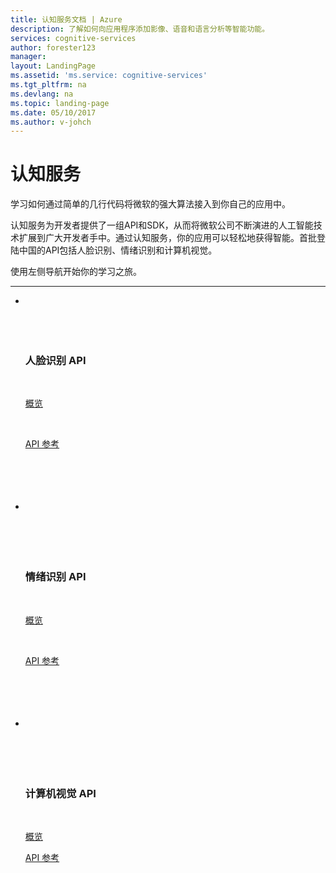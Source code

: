 ```yaml
---
title: 认知服务文档 | Azure
description: 了解如何向应用程序添加影像、语音和语言分析等智能功能。
services: cognitive-services
author: forester123
manager: 
layout: LandingPage
ms.assetid: 'ms.service: cognitive-services'
ms.tgt_pltfrm: na
ms.devlang: na
ms.topic: landing-page
ms.date: 05/10/2017
ms.author: v-johch
---
```




# 认知服务

学习如何通过简单的几行代码将微软的强大算法接入到你自己的应用中。

认知服务为开发者提供了一组API和SDK，从而将微软公司不断演进的人工智能技术扩展到广大开发者手中。通过认知服务，你的应用可以轻松地获得智能。首批登陆中国的API包括人脸识别、情绪识别和计算机视觉。

使用左侧导航开始你的学习之旅。

---


<ul class="panelContent cardsW">
    <li>
        <div class="cardSize">
            <div class="cardPadding">
                <div class="card">
                    <div class="cardText">
                        <h3>人脸识别 API</h3>
                        <p><a href="https://www.microsoft.com/cognitive-services/en-us/face-api/documentation/overview">概览</a></p>
                        <p><a href="https://dev.cognitive.azure.cn/docs/services/563879b61984550e40cbbe8d/operations/563879b61984550f30395236">API 参考</a></p>
                    </div>
                </div>
            </div>
        </div>
    </li>
    <li>
        <div class="cardSize">
            <div class="cardPadding">
                <div class="card">
                    <div class="cardText">
                        <h3>情绪识别 API</h3>
                        <p><a href="https://www.microsoft.com/cognitive-services/en-us/emotion-api/documentation">概览</a></p>
                        <p><a href="https://dev.cognitive.azure.cn/docs/services/5639d931ca73072154c1ce89/operations/563b31ea778daf121cc3a5fa">API 参考</a></p>
                    </div>
                </div>
            </div>
        </div>
    </li>
    <li>
        <div class="cardSize">
            <div class="cardPadding">
                <div class="card">
                    <div class="cardText">
                        <h3>计算机视觉 API</h3>
                        <p><a href="https://www.microsoft.com/cognitive-services/en-us/computer-vision-api/documentation">概览</a></p>
                        <p><a href="https://dev.cognitive.azure.cn/docs/services/56f91f2d778daf23d8ec6739/operations/56f91f2e778daf14a499e1fa">API 参考</a></p>
                    </div>
                </div>
            </div>
        </div>
    </li>
</ul>


